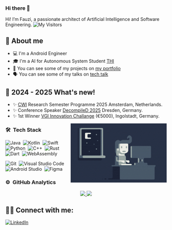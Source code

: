 ### Hi there 👋
Hi! I’m Fauzi, a passionate architect of Artificial Intelligence and Software Engineering.
![My Visitors](https://komarev.com/ghpvc/?username=fauzisho)

## 📖 About me

* 💻 I'm a Android Engineer
* 🎓 I'm a AI for Autonomous System Student [THI](https://www.thi.de/)
* 💬 You can see some of my projects on [my portfolio](https://www.fauzisho.tech/projects)
* 🗣 You can see some of my talks on [tech talk](https://sessionize.com/fauzi-sholichin)

## 📖 2024 - 2025 What's new!

* ✨ [CWI](https://www.cwi.nl/) Research Semester Programme 2025 Amsterdam, Netherlands.
* ✨ Conference Speaker [DecompileD 2025](https://decompiled.de/schedule) Dresden, Germany.
* ✨ 1st Winner [VGI Innovation Challange](https://www.thi.de/hochschule/aktuelles/news/innovative-mobilitaetskonzepte-bei-der-vgi-challenge/) (€5000), Ingolstadt, Germany.
  
<img alt="Night Coding" src="https://raw.githubusercontent.com/AVS1508/AVS1508/master/assets/Night-Coding.gif" align="right"/>

### 🛠 &nbsp;Tech Stack

![Java](https://img.shields.io/badge/-Java-05122A?style=flat&logo=Java&logoColor=FFA518)&nbsp;
![Kotlin](https://img.shields.io/badge/-Kotlin-05122A?style=flat&logo=Kotlin&logoColor=563D7C)&nbsp;
![Swift](https://img.shields.io/badge/-Swift-05122A?style=flat&logo=Swift&logoColor=FFA518)&nbsp;
![Python](https://img.shields.io/badge/-Python-05122A?style=flat&logo=Python&logoColor=A8B9CC)&nbsp;
![C++](https://img.shields.io/badge/-C++-05122A?style=flat&logo=C%2B%2B&logoColor=00599C)&nbsp;
![Rust](https://img.shields.io/badge/-Rust-05122A?style=flat&logo=Rust)&nbsp;
![Dart](https://img.shields.io/badge/-Dart-05122A?style=flat&logo=Dart&logoColor=42a7f5)&nbsp;
![WebAssembly](https://img.shields.io/badge/-WebAssembly-05122A?style=flat&logo=WebAssembly)&nbsp;

![Git](https://img.shields.io/badge/-Git-05122A?style=flat&logo=git)&nbsp;
![Visual Studio Code](https://img.shields.io/badge/-Visual%20Studio%20Code-05122A?style=flat&logo=visual-studio-code&logoColor=007ACC)\
![Android Studio](https://img.shields.io/badge/-Android%20Studio-05122A?style=flat&logo=android-studio)&nbsp;
![Figma](https://img.shields.io/badge/-Figma-05122A?style=flat&logo=figma)

### ⚙️ &nbsp;GitHub Analytics

<p align="center">
<a href="https://github.com/fauzisho">
  <img height="180em" src="https://github-readme-stats-eight-theta.vercel.app/api?username=fauzisho&show_icons=true&theme=algolia&include_all_commits=true&count_private=true"/>
  <img height="180em" src="https://github-readme-stats-eight-theta.vercel.app/api/top-langs/?username=fauzisho&layout=compact&langs_count=8&theme=algolia"/>
</a>
</p>



## 🙋‍♂️ Connect with me:

<p align="left">
<!--   <a href="https://www.youtube.com/c/DevProTips"><img alt="Youtube" title="Youtube" src="https://img.shields.io/badge/-YouTube-red?style=for-the-badge&logo=youtube&logoColor=white"/></a> -->
  <a href="https://www.linkedin.com/in/fauzisho/"><img alt="LinkedIn" title="LinkedIn" src="https://img.shields.io/badge/-LinkedIn-0077B5?style=for-the-badge&logo=linkedin&logoColor=white"/></a>
</p>

<!--
**fauzisho/fauzisho** is a ✨ _special_ ✨ repository because its `README.md` (this file) appears on your GitHub profile.

Here are some ideas to get you started:

- 🔭 I’m currently working on ...
- 🌱 I’m currently learning ...
- 👯 I’m looking to collaborate on ...
- 🤔 I’m looking for help with ...
- 💬 Ask me about ...
- 📫 How to reach me: ...
- 😄 Pronouns: ...
- ⚡ Fun fact: ...
-->
